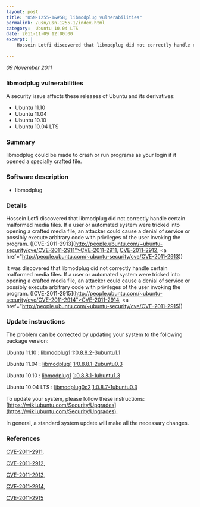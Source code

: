 ```yaml
---
layout: post
title: "USN-1255-1&#58; libmodplug vulnerabilities"
permalink: /usn/usn-1255-1/index.html
category:  Ubuntu 10.04 LTS
date: 2011-11-09 12:00:00
excerpt: |
    Hossein Lotfi discovered that libmodplug did not correctly handle certain malformed media files. If a user or automated system were tricked into opening a crafted media file, an attacker could cause a denial of service or possibly execute arbitrary code with privileges of the user invoking the program. ([CVE-2011-2913](http://people.ubuntu.com/~ubuntu-security/cve/CVE-2011-2911">CVE-2011-2911</a>, <a href="http://people.ubuntu.com/~ubuntu-security/cve/CVE-2011-2912">CVE-2011-2912</a>, <a href="http://people.ubuntu.com/~ubuntu-security/cve/CVE-2011-2913))
    
--- 
```

 
 

*09 November 2011*

### libmodplug vulnerabilities

A security issue affects these releases of Ubuntu and its derivatives:

* Ubuntu 11.10
* Ubuntu 11.04
* Ubuntu 10.10
* Ubuntu 10.04 LTS

### Summary

libmodplug could be made to crash or run programs as your login if it opened a specially crafted file.

### Software description

* libmodplug 

### Details

Hossein Lotfi discovered that libmodplug did not correctly handle certain malformed media files. If a user or automated system were tricked into opening a crafted media file, an attacker could cause a denial of service or possibly execute arbitrary code with privileges of the user invoking the program. ([CVE-2011-2913](http://people.ubuntu.com/~ubuntu-security/cve/CVE-2011-2911">CVE-2011-2911</a>, <a href="http://people.ubuntu.com/~ubuntu-security/cve/CVE-2011-2912">CVE-2011-2912</a>, <a href="http://people.ubuntu.com/~ubuntu-security/cve/CVE-2011-2913))

It was discovered that libmodplug did not correctly handle certain malformed media files. If a user or automated system were tricked into opening a crafted media file, an attacker could cause a denial of service or possibly execute arbitrary code with privileges of the user invoking the program. ([CVE-2011-2915](http://people.ubuntu.com/~ubuntu-security/cve/CVE-2011-2914">CVE-2011-2914</a>, <a href="http://people.ubuntu.com/~ubuntu-security/cve/CVE-2011-2915)) 

### Update instructions

The problem can be corrected by updating your system to the following package version:

Ubuntu 11.10
 : [libmodplug1](https://launchpad.net/ubuntu/+source/libmodplug) <span> [1:0.8.8.2-3ubuntu1.1](https://launchpad.net/ubuntu/+source/libmodplug/1:0.8.8.2-3ubuntu1.1) </span> 

Ubuntu 11.04
 : [libmodplug1](https://launchpad.net/ubuntu/+source/libmodplug) <span> [1:0.8.8.1-2ubuntu0.3](https://launchpad.net/ubuntu/+source/libmodplug/1:0.8.8.1-2ubuntu0.3) </span> 

Ubuntu 10.10
 : [libmodplug1](https://launchpad.net/ubuntu/+source/libmodplug) <span> [1:0.8.8.1-1ubuntu1.3](https://launchpad.net/ubuntu/+source/libmodplug/1:0.8.8.1-1ubuntu1.3) </span> 

Ubuntu 10.04 LTS
 : [libmodplug0c2](https://launchpad.net/ubuntu/+source/libmodplug) <span> [1:0.8.7-1ubuntu0.3](https://launchpad.net/ubuntu/+source/libmodplug/1:0.8.7-1ubuntu0.3) </span> 

To update your system, please follow these instructions: [https://wiki.ubuntu.com/Security/Upgrades](https://wiki.ubuntu.com/Security/Upgrades).

In general, a standard system update will make all the necessary changes. 

### References

 
 [CVE-2011-2911](http://people.ubuntu.com/~ubuntu-security/cve/CVE-2011-2911), 

 [CVE-2011-2912](http://people.ubuntu.com/~ubuntu-security/cve/CVE-2011-2912), 

 [CVE-2011-2913](http://people.ubuntu.com/~ubuntu-security/cve/CVE-2011-2913), 

 [CVE-2011-2914](http://people.ubuntu.com/~ubuntu-security/cve/CVE-2011-2914), 

 [CVE-2011-2915](http://people.ubuntu.com/~ubuntu-security/cve/CVE-2011-2915)
 

